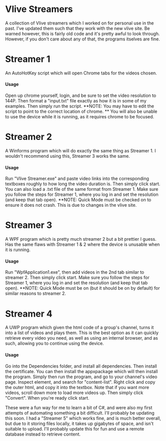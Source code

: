 # Vlive Streamers
A collection of Vlive streamers which I worked on for personal use in the past. I've updated them such that they work with the new vlive site. Be warned however, this is fairly old code and it's pretty awful to look through. However, if you don't care about any of that, the programs itselves are fine.


# Streamer 1
An AutoHotKey script which will open Chrome tabs for the videos chosen.
#### Usage
Open up chrome yourself, login, and be sure to set the video resolution to 144P. Then format a "input.txt" file exactly as how it is in some of my examples. Then simply run the script.
**NOTE: You may have to edit the script to point to the correct location of chrome. 
**      You will also be unable to use the device while it is running, as it requires chrome to be focused.

# Streamer 2
A Winforms program which will do exactly the same thing as Streamer 1. I wouldn't recommend using this, Streamer 3 works the same.
#### Usage
Run "Vlive Streamer.exe" and paste video links into the corresponding textboxes roughly to how long the video duration is. Then simply click start. You can also load a .txt file of the same format from Streamer 1. Make sure you follow the steps for Streamer 1, where you log in and set the resolution (and keep that tab open).
**NOTE: Quick Mode must be checked on to ensure it does not crash. This is due to changes in the vlive site.

# Streamer 3
A WPF program which is pretty much streamer 2 but a bit prettier I guess. Has the same flaws with Streamer 1 & 2 where the device is unusable when it is running.
#### Usage
Run "WpfApplication1.exe", then add videos in the 2nd tab similar to streamer 2. Then simply click start. Make sure you follow the steps for Streamer 1, where you log in and set the resolution (and keep that tab open).
**NOTE: Quick Mode must be on (but it should be on by default) for similar reasons to streamer 2.

# Streamer 4
A UWP program which given the html code of a group's channel, turns it into a list of videos and plays them. This is the best option as it can quickly retrieve every video you need, as well as using an internal browser, and as such, allowing you to continue using the device.
#### Usage
Go into the Dependencies folder, and install all dependencies. Then install the certificate. You can then install the appxpackage which will then install the program. Simply then run the program, and go to your channel's video page. Inspect element, and search for "content-list". Right click and copy the outer html, and copy it into the textbox. Note that if you want more videos, scroll down more to load more videos up. Then simply click "Convert". When you're ready click start.

These were a fun way for me to learn a bit of C#, and were also my first attempts of automating something a bit difficult. I'll probably be updating this soon. I had a "Streamer 5" which works fine, and is much better overall, but due to it storing files locally, it takes up gigabytes of space, and isn't suitable to upload. I'll probably update this for fun and use a remote database instead to retrieve content.
